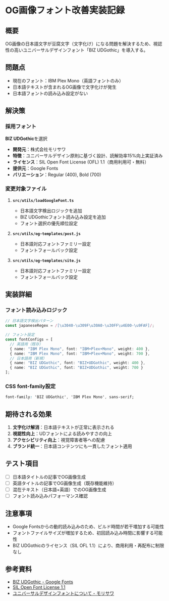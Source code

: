 # OG画像フォント改善実装記録

## 概要

OG画像の日本語文字が豆腐文字（文字化け）になる問題を解決するため、視認性の高いユニバーサルデザインフォント「BIZ UDGothic」を導入する。

## 問題点

- 現在のフォント：IBM Plex Mono（英語フォントのみ）
- 日本語テキストが含まれるOG画像で文字化けが発生
- 日本語フォントの読み込み設定がない

## 解決策

### 採用フォント

**BIZ UDGothic**を選択
- **開発元**：株式会社モリサワ
- **特徴**：ユニバーサルデザイン原則に基づく設計、読解効率15%向上実証済み
- **ライセンス**：SIL Open Font License (OFL) 1.1（商用利用可・無料）
- **提供元**：Google Fonts
- **バリエーション**：Regular (400), Bold (700)

### 変更対象ファイル

1. **`src/utils/loadGoogleFont.ts`**
   - 日本語文字検出ロジックを追加
   - BIZ UDGothicフォント読み込み設定を追加
   - フォント選択の優先順位設定

2. **`src/utils/og-templates/post.js`**
   - 日本語対応フォントファミリー設定
   - フォントフォールバック設定

3. **`src/utils/og-templates/site.js`**
   - 日本語対応フォントファミリー設定
   - フォントフォールバック設定

## 実装詳細

### フォント読み込みロジック

```typescript
// 日本語文字検出パターン
const japaneseRegex = /[\u3040-\u309F\u30A0-\u30FF\u4E00-\u9FAF]/;

// フォント設定
const fontConfigs = [
  // 英語用（既存）
  { name: "IBM Plex Mono", font: "IBM+Plex+Mono", weight: 400 },
  { name: "IBM Plex Mono", font: "IBM+Plex+Mono", weight: 700 },
  // 日本語用（新規）
  { name: "BIZ UDGothic", font: "BIZ+UDGothic", weight: 400 },
  { name: "BIZ UDGothic", font: "BIZ+UDGothic", weight: 700 }
];
```

### CSS font-family設定

```css
font-family: 'BIZ UDGothic', 'IBM Plex Mono', sans-serif;
```

## 期待される効果

1. **文字化け解消**：日本語テキストが正常に表示される
2. **視認性向上**：UDフォントによる読みやすさの向上
3. **アクセシビリティ向上**：視覚障害者等への配慮
4. **ブランド統一**：日本語コンテンツにも一貫したフォント適用

## テスト項目

- [ ] 日本語タイトルの記事でOG画像生成
- [ ] 英語タイトルの記事でOG画像生成（既存機能維持）
- [ ] 混在テキスト（日本語+英語）でのOG画像生成
- [ ] フォント読み込みパフォーマンス確認

## 注意事項

- Google Fontsからの動的読み込みのため、ビルド時間が若干増加する可能性
- フォントファイルサイズが増加するため、初回読み込み時間に影響する可能性
- BIZ UDGothicのライセンス（SIL OFL 1.1）により、商用利用・再配布に制限なし

## 参考資料

- [BIZ UDGothic - Google Fonts](https://fonts.google.com/specimen/BIZ+UDGothic)
- [SIL Open Font License 1.1](https://scripts.sil.org/cms/scripts/page.php?site_id=nrsi&id=OFL)
- [ユニバーサルデザインフォントについて - モリサワ](https://www.morisawa.co.jp)